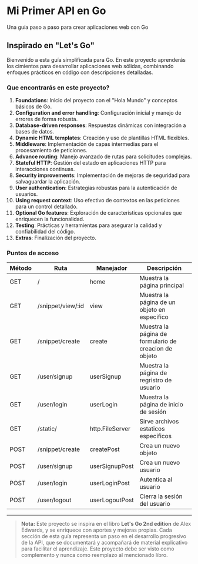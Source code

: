 # Mi Primer API en Go
Una guía paso a paso para crear aplicaciones web con Go

## Inspirado en "Let's Go"

Bienvenido a esta guía simplificada para Go. En este proyecto aprenderás los cimientos para desarrollar aplicaciones web sólidas, combinando enfoques prácticos en código con descripciones detalladas.

### Que encontrarás en este proyecto?

1. **Foundations**: Inicio del proyecto con el "Hola Mundo" y conceptos básicos de Go.  
2. **Configuration and error handling**: Configuración inicial y manejo de errores de forma robusta.  
3. **Database-driven responses**: Respuestas dinámicas con integración a bases de datos.  
4. **Dynamic HTML templates**: Creación y uso de plantillas HTML flexibles.  
5. **Middleware**: Implementación de capas intermedias para el procesamiento de peticiones.  
6. **Advance routing**: Manejo avanzado de rutas para solicitudes complejas.  
7. **Stateful HTTP**: Gestión del estado en aplicaciones HTTP para interacciones continuas.  
8. **Security improvements**: Implementación de mejoras de seguridad para salvaguardar la aplicación.  
9. **User authentication**: Estrategias robustas para la autenticación de usuarios.  
10. **Using request context**: Uso efectivo de contextos en las peticiones para un control detallado.  
11. **Optional Go features**: Exploración de características opcionales que enriquecen la funcionalidad.  
12. **Testing**: Prácticas y herramientas para asegurar la calidad y confiabilidad del código.  
13. **Extras**: Finalización del proyecto.

### Puntos de acceso

| Método | Ruta               | Manejador       | Descripción                          |
|--------|--------------------|-----------------|--------------------------------------|
| GET    | /                  | home            | Muestra la página principal
| GET    | /snippet/view/:id  | view            | Muestra la página de un objeto en especifico
| GET    | /snippet/create    | create          | Muestra la página de formulario de creacion de objeto
| GET    | /user/signup       | userSignup      | Muestra la página de regristro de usuario
| GET    | /user/login        | userLogin       | Muestra la página de inicio de sesión
| GET    | /static/           | http.FileServer | Sirve archivos estaticos especificos
| POST   | /snippet/create    | createPost      | Crea un nuevo objeto
| POST   | /user/signup       | userSignupPost  | Crea un nuevo usuario
| POST   | /user/login        | userLoginPost   | Autentica al usuario
| POST   | /user/logout       | userLogoutPost  | Cierra la sesión del usuario


___________________________________________________________________________________
> **Nota:** Este proyecto se inspira en el libro **Let's Go 2nd edition** de Alex Edwards, y se enriquece con aportes y mejoras propias. Cada sección de esta guía representa un paso en el desarrollo progresivo de la API, que se documentará y acompañará de material explicativo para facilitar el aprendizaje. Este proyecto debe ser visto como complemento y nunca como reemplazo al mencionado libro.
